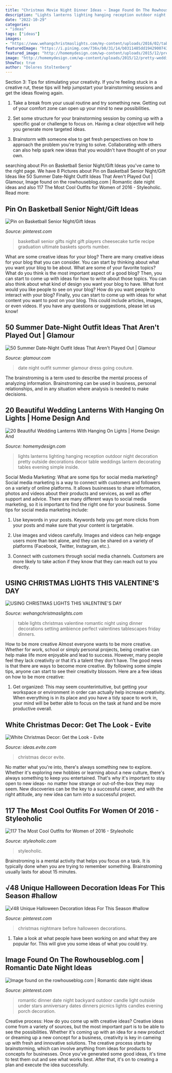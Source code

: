 ```yaml
---
title: "Christmas Movie Night Dinner Ideas ~ Image Found On The Rowhouseblog.com"
description: "Lights lanterns lighting hanging reception outdoor night decoration pretty outside decorations decor table weddings lantern decorating tables evening simple inside"
date: "2022-10-29"
categories:
- "ideas"
tags: ["ideas"]
images:
- "https://www.wehangchristmaslights.com/my-content/uploads/2016/02/table_22.jpg"
featuredImage: "https://i.pinimg.com/736x/b0/31/14/b0311485dd1942900743ff925dae4481.jpg"
featured_image: "http://homemydesign.com/wp-content/uploads/2015/12/pretty-wedding-lantern-lighting-ideas.jpg"
image: "http://homemydesign.com/wp-content/uploads/2015/12/pretty-wedding-lantern-lighting-ideas.jpg"
ShowToc: true
author: "Dolores Stoltenberg"
---
```



Section 3: Tips for stimulating your creativity.
If you're feeling stuck in a creative rut, these tips will help jumpstart your brainstorming sessions and get the ideas flowing again.
1. Take a break from your usual routine and try something new. Getting out of your comfort zone can open up your mind to new possibilities.

2. Set some structure for your brainstorming session by coming up with a specific goal or challenge to focus on. Having a clear objective will help you generate more targeted ideas.

3. Brainstorm with someone else to get fresh perspectives on how to approach the problem you're trying to solve. Collaborating with others can also help spark new ideas that you wouldn't have thought of on your own.

	

		
searching about Pin on Basketball Senior Night/Gift Ideas you've came to the right page. We have 8 Pictures about Pin on Basketball Senior Night/Gift Ideas like 50 Summer Date-Night Outfit Ideas That Aren&#039;t Played Out | Glamour, Image found on the rowhouseblog.com | Romantic date night ideas and also 117 The Most Cool Outfits for Women of 2016 - Styleoholic. Read more:
		
    
## Pin On Basketball Senior Night/Gift Ideas

<img loading=lazy src="https://i.pinimg.com/736x/0b/d6/d7/0bd6d71025c9aa9c115c06f8a07c5af7--basketball.jpg" onerror="this.onerror=null;this.src='https://tse2.mm.bing.net/th?id=OIP.krHCk8hYo4y-6o1XO5OwdQHaJ3&amp;pid=15.1';" alt="Pin on Basketball Senior Night/Gift Ideas">

_Source: pinterest.com_

>basketball senior gifts night gift players cheesecake turtle recipe graduation ultimate baskets sports number. 

	

What are some creative ideas for your blog?
There are many creative ideas for your blog that you can consider. You can start by thinking about what you want your blog to be about. What are some of your favorite topics? What do you think is the most important aspect of a good blog? Then, you can start to come up with ideas for how to write about those topics. You can also think about what kind of design you want your blog to have. What font would you like people to see on your blog? How do you want people to interact with your blog? Finally, you can start to come up with ideas for what content you want to post on your blog. This could include articles, images, or even videos. If you have any questions or suggestions, please let us know!

    
## 50 Summer Date-Night Outfit Ideas That Aren&#039;t Played Out | Glamour

<img loading=lazy src="https://media.glamour.com/photos/595d95c7d18bb952bfd9dffb/master/h_1025,c_limit/date-night-outfit-couture-2017-getty-2.jpg" onerror="this.onerror=null;this.src='https://tse2.mm.bing.net/th?id=OIP.6pooL6RACNuqqqSFVf216AHaLG&amp;pid=15.1';" alt="50 Summer Date-Night Outfit Ideas That Aren&#039;t Played Out | Glamour">

_Source: glamour.com_

>date night outfit summer glamour dress going couture. 

	

The brainstroming is a term used to describe the mental process of analyzing information. Brainstroming can be used in business, personal relationships, and in any situation where analysis is needed to make decisions.

    
## 20 Beautiful Wedding Lanterns With Hanging On Lights | Home Design And

<img loading=lazy src="http://homemydesign.com/wp-content/uploads/2015/12/pretty-wedding-lantern-lighting-ideas.jpg" onerror="this.onerror=null;this.src='https://tse4.mm.bing.net/th?id=OIP.tWMHnomgCsTLEnKN1dMiBQHaLO&amp;pid=15.1';" alt="20 Beautiful Wedding Lanterns With Hanging On Lights | Home Design And">

_Source: homemydesign.com_

>lights lanterns lighting hanging reception outdoor night decoration pretty outside decorations decor table weddings lantern decorating tables evening simple inside. 

	

Social Media Marketing: What are some tips for social media marketing?
Social media marketing is a way to connect with customers and followers on a variety of online platforms. It allows businesses to share information, photos and videos about their products and services, as well as offer support and advice. There are many different ways to social media marketing, so it is important to find the right one for your business. Some tips for social media marketing include:
1. Use keywords in your posts. Keywords help you get more clicks from your posts and make sure that your content is targetable.

2. Use images and videos carefully. Images and videos can help engage users more than text alone, and they can be shared on a variety of platforms (Facebook, Twitter, Instagram, etc.).

3. Connect with customers through social media channels. Customers are more likely to take action if they know that they can reach out to you directly.

    
## USING CHRISTMAS LIGHTS THIS VALENTINE&#039;S DAY

<img loading=lazy src="https://www.wehangchristmaslights.com/my-content/uploads/2016/02/table_22.jpg" onerror="this.onerror=null;this.src='https://tse2.mm.bing.net/th?id=OIP.9QdUkhVyhFIJWGELUF2rvAHaE7&amp;pid=15.1';" alt="USING CHRISTMAS LIGHTS THIS VALENTINE&#039;S DAY">

_Source: wehangchristmaslights.com_

>table lights christmas valentine romantic night using dinner decorations setting ambience perfect valentines tablescapes friday dinners. 

	

How to be more creative
Almost everyone wants to be more creative. Whether for work, school or simply personal projects, being creative can help make life more enjoyable and lead to success. However, many people feel they lack creativity or that it’s a talent they don’t have. The good news is that there are ways to become more creative. By following some simple tips, anyone can start to see their creativity blossom.
Here are a few ideas on how to be more creative:

1) Get organized: This may seem counterintuitive, but getting your workspace or environment in order can actually help increase creativity. When everything is in its place and you have a tidy space to work in, your mind will be better able to focus on the task at hand and be more productive overall.

    
## White Christmas Decor: Get The Look - Evite

<img loading=lazy src="http://ideas.evite.com/media/slider-white-christmas-ahp.jpg" onerror="this.onerror=null;this.src='https://tse4.mm.bing.net/th?id=OIP.skvPUkr7aYlnxefB7HX7jgHaE8&amp;pid=15.1';" alt="White Christmas Decor: Get the Look - Evite">

_Source: ideas.evite.com_

>christmas decor evite. 

	

No matter what you're into, there's always something new to explore. Whether it's exploring new hobbies or learning about a new culture, there's always something to keep you entertained. That's why it's important to stay open to new ideas- no matter how strange or out-of-the-box they may seem. New discoveries can be the key to a successful career, and with the right attitude, any new idea can turn into a successful project.

    
## 117 The Most Cool Outfits For Women Of 2016 - Styleoholic

<img loading=lazy src="https://i.styleoholic.com/2017/01/best-date-outfit-2016.jpg" onerror="this.onerror=null;this.src='https://tse2.mm.bing.net/th?id=OIP.bnVoZSvOeKBpxsy1oFCN5gHaLI&amp;pid=15.1';" alt="117 The Most Cool Outfits for Women of 2016 - Styleoholic">

_Source: styleoholic.com_

>styleoholic. 

	

Brainstroming is a mental activity that helps you focus on a task. It is typically done when you are trying to remember something. Brainstroming usually lasts for about 15 minutes.

    
## √48 Unique Halloween Decoration Ideas For This Season #hallow

<img loading=lazy src="https://i.pinimg.com/736x/66/c4/6f/66c46f22235300885c272658070f1327.jpg" onerror="this.onerror=null;this.src='https://tse1.mm.bing.net/th?id=OIP.vONkaJBlxPitUytbttx9bgHaNJ&amp;pid=15.1';" alt="√48 Unique Halloween Decoration Ideas For This Season #hallow">

_Source: pinterest.com_

>christmas nightmare before halloween decorations. 

	

1. Take a look at what people have been working on and what they are popular for. This will give you some ideas of what you could try. 

    
## Image Found On The Rowhouseblog.com | Romantic Date Night Ideas

<img loading=lazy src="https://i.pinimg.com/736x/b0/31/14/b0311485dd1942900743ff925dae4481.jpg" onerror="this.onerror=null;this.src='https://tse4.mm.bing.net/th?id=OIP.xA0LjtRD7TSSDw3g2K-0DAHaLG&amp;pid=15.1';" alt="Image found on the rowhouseblog.com | Romantic date night ideas">

_Source: pinterest.com_

>romantic dinner date night backyard outdoor candle light outside under stars anniversary dates dinners picnics lights candles evening porch decoration. 

	

Creative process: How do you come up with creative ideas?
Creative ideas come from a variety of sources, but the most important part is to be able to see the possibilities. Whether it's coming up with an idea for a new product or dreaming up a new concept for a business, creativity is key in cameing up with fresh and innovative solutions. The creative process starts by brainstorming, which can involve anything from ideas for products to concepts for businesses. Once you've generated some good ideas, it's time to test them out and see what works best. After that, it's on to creating a plan and execute the idea successfully.

